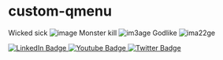 # custom-qmenu
Wicked sick
![image](https://github.com/user-attachments/assets/88511560-1f84-447c-a713-fe6ded5b7edf)
Monster kill
![im3age](https://github.com/user-attachments/assets/d7928fd9-63f5-4ced-b8e5-4c749cbd8355)
Godlike
![ima22ge](https://github.com/user-attachments/assets/0617cd4a-f0a8-406a-8991-3100e3a31113)
<div id="badges">
  <a href="your-linkedin-URL">
    <img src="https://img.shields.io/badge/LinkedIn-blue?style=for-the-badge&logo=linkedin&logoColor=white" alt="LinkedIn Badge"/>
  </a>
  <a href="your-youtube-URL">
    <img src="https://img.shields.io/badge/YouTube-red?style=for-the-badge&logo=youtube&logoColor=white" alt="Youtube Badge"/>
  </a>
  <a href="your-twitter-URL">
    <img src="https://img.shields.io/badge/Twitter-blue?style=for-the-badge&logo=twitter&logoColor=white" alt="Twitter Badge"/>
  </a>
</div>
